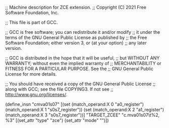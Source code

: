 ;; Machine description for ZCE extension.
;; Copyright (C) 2021 Free Software Foundation, Inc.

;; This file is part of GCC.

;; GCC is free software; you can redistribute it and/or modify
;; it under the terms of the GNU General Public License as published by
;; the Free Software Foundation; either version 3, or (at your option)
;; any later version.

;; GCC is distributed in the hope that it will be useful,
;; but WITHOUT ANY WARRANTY; without even the implied warranty of
;; MERCHANTABILITY or FITNESS FOR A PARTICULAR PURPOSE.  See the
;; GNU General Public License for more details.

;; You should have received a copy of the GNU General Public License
;; along with GCC; see the file COPYING3.  If not see
;; <http://www.gnu.org/licenses/>.

(define_insn "cmva01s07<mode>"
  [(set (match_operand:X 0 "a0_register")
	(match_operand:X 1 "s0s7_register"))
   (set (match_operand:X 2 "a1_register")
	(match_operand:X 3 "s0s7_register"))]
  "TARGET_ZCEE"
  "c.mva01s07\t%2, %3"
  [(set_attr "type" "zce")
   (set_attr "mode" "<MODE>")])
